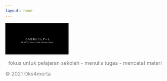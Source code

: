 ```yaml
---
layout: home
---
```


<!-- Gambar Dari Root -->
<style>
.custom-image {
  width: 200px;
  height: auto;
}
</style>

<img src="journey.gif" alt="image" class="custom-image">
<div style="text-align: center;">
<!-- Gambar Dari Root END -->

  <span style="color: gray; font-size: medium;">fokus untuk pelajaran sekolah -  menulis tugas - mencatat materi</span>
</div>

<span style="color: gray; font-size: medium;"> © 2021 Oks4merta</span>